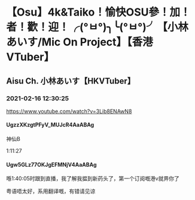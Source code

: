 # 【Osu】4k&Taiko！愉快OSU參！加！者！歡！迎！╭(°ㅂ°)╮╰(°ㅂ°)╯【小林あいす/Mic On Project】【香港VTuber】

## Aisu Ch. 小林あいす【HKVTuber】

### 2021-02-16 12:30:25

https://www.youtube.com/watch?v=3Lib8ENAwN8

#### UgzzXKzgtPFyV_MUJcR4AaABAg

神仙B

1:11:27



#### Ugw5GLz77OKJgEFMNjV4AaABAg

喺1:40:05时跟到直播，我了解我揾到新药头了，第一个订阅嘅港v就畀你了

粤语唔太好，系用翻译嘅，有错请见谅

